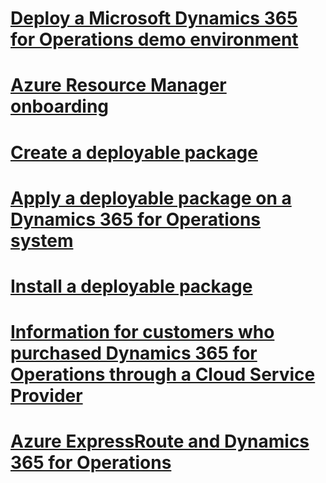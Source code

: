 # [Deploy a Microsoft Dynamics 365 for Operations demo environment](deploy-demo-environment.md)
# [Azure Resource Manager onboarding](arm-onboarding.md)
# [Create a deployable package](create-apply-deployable-package.md)
# [Apply a deployable package on a Dynamics 365 for Operations system](apply-deployable-package-system.md)
# [Install a deployable package](install-deployable-package.md)
# [Information for customers who purchased Dynamics 365 for Operations through a Cloud Service Provider](csp-download-customersource.md)
# [Azure ExpressRoute and Dynamics 365 for Operations](expressroute.md)
